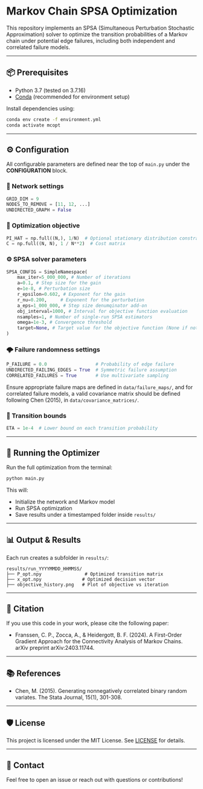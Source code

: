 # Markov Chain SPSA Optimization

This repository implements an SPSA (Simultaneous Perturbation Stochastic Approximation) solver to optimize the transition probabilities of a Markov chain under potential edge failures,  including both independent and correlated failure models.

---

## 📦 Prerequisites

- Python 3.7 (tested on 3.7.16)
- [Conda](https://docs.conda.io/en/latest/miniconda.html) (recommended for environment setup)

Install dependencies using:

```bash
conda env create -f environment.yml
conda activate mcopt
```

---

## ⚙️ Configuration

All configurable parameters are defined near the top of `main.py` under the **CONFIGURATION** block.

### 🧱 Network settings

```python
GRID_DIM = 9
NODES_TO_REMOVE = [11, 12, ...]
UNDIRECTED_GRAPH = False
```

### 🎯 Optimization objective

```python
PI_HAT = np.full((N,), 1/N)  # Optional stationary distribution constraint
C = np.full((N, N), 1 / N**2)  # Cost matrix
```

### ⚙️ SPSA solver parameters

```python
SPSA_CONFIG = SimpleNamespace(
    max_iter=5_000_000, # Number of iterations
    a=0.1, # Step size for the gain
    e=1e-8, # Perturbation size
    r_epsilon=0.602, # Exponent for the gain
    r_nu=0.200,     # Exponent for the perturbation
    a_eps=1_000_000, # Step size denumqinator add-on
    obj_interval=1000, # Interval for objective function evaluation
    nsamples=1, # Number of single-run SPSA estimators
    omega=1e-3, # Convergence threshold
    target=None, # Target value for the objective function (None if not used)
)
```

### 🌩️ Failure randomness settings

```python
P_FAILURE = 0.0                  # Probability of edge failure
UNDIRECTED_FAILING_EDGES = True  # Symmetric failure assumption
CORRELATED_FAILURES = True       # Use multivariate sampling
```

Ensure appropriate failure maps are defined in `data/failure_maps/`, and for correlated failure models, a valid covariance matrix should be defined following Chen (2015), in `data/covariance_matrices/`.

### 🧍 Transition bounds

```python
ETA = 1e-4  # Lower bound on each transition probability
```

---

## 🚀 Running the Optimizer

Run the full optimization from the terminal:

```bash
python main.py
```

This will:
- Initialize the network and Markov model
- Run SPSA optimization
- Save results under a timestamped folder inside `results/`

---

## 📊 Output & Results

Each run creates a subfolder in `results/`:

```
results/run_YYYYMMDD_HHMMSS/
├── P_opt.npy                # Optimized transition matrix
├── x_opt.npy               # Optimized decision vector
├── objective_history.png   # Plot of objective vs iteration
```

---

## 🔖 Citation

If you use this code in your work, please cite the following paper:

- Franssen, C. P., Zocca, A., & Heidergott, B. F. (2024). A First-Order Gradient Approach for the Connectivity Analysis of Markov Chains. arXiv preprint arXiv:2403.11744. 

---

## 📚 References

- Chen, M. (2015). Generating nonnegatively correlated binary random variates. The Stata Journal, 15(1), 301-308.

---

## 🛡️ License

This project is licensed under the MIT License. See [LICENSE](LICENSE) for details.

---

## 🤝 Contact

Feel free to open an issue or reach out with questions or contributions!